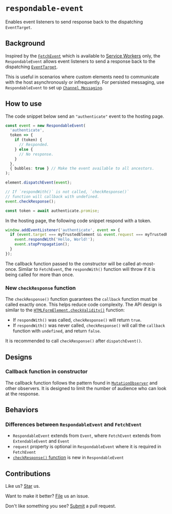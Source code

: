 # `respondable-event`

Enables event listeners to send response back to the dispatching `EventTarget`.

## Background

Inspired by the [`FetchEvent`](https://developer.mozilla.org/en-US/docs/Web/API/FetchEvent) which is available to [Service Workers](https://developer.mozilla.org/en-US/docs/Web/API/Service_Worker_API) only, the `RespondableEvent` allows event listeners to send a response back to the dispatching [`EventTarget`](https://developer.mozilla.org/en-US/docs/Web/API/EventTarget).

This is useful in scenarios where custom elements need to communicate with the host asynchronously or infrequently. For persisted messaging, use `RespondableEvent` to set up [`Channel Messaging`](https://developer.mozilla.org/en-US/docs/Web/API/Channel_Messaging_API/Using_channel_messaging).

## How to use

The code snippet below send an `"authenticate"` event to the hosting page.

```ts
const event = new RespondableEvent(
  'authenticate',
  token => {
    if (token) {
      // Responded.
    } else {
      // No response.
    }
  },
  { bubbles: true } // Make the event available to all ancestors.
);

element.dispatchEvent(event);

// If `respondWith()` is not called, `checkResponse()`
// function will callback with undefined.
event.checkResponse();

const token = await authenticate.promise;
```

In the hosting page, the following code snippet respond with a token.

```ts
window.addEventListener('authenticate', event => {
  if (event.target === myTrustedElement && event.request === myTrustedRequest) {
    event.respondWith('Hello, World!');
    event.stopPropagation();
  }
});
```

The callback function passed to the constructor will be called at-most-once. Similar to `FetchEvent`, the `respondWith()` function will throw if it is being called for more than once.

### New `checkResponse` function

The `checkResponse()` function guarantees the `callback` function must be called exactly once. This helps reduce code complexity. The API design is similar to the [`HTMLFormElement.checkValidity()`](https://developer.mozilla.org/en-US/docs/Web/API/HTMLFormElement/checkValidity) function:

- If `respondWith()` was called, `checkResponse()` will return `true`.
- If `respondWith()` was never called, `checkResponse()` will call the `callback` function with `undefined`, and return `false`.

It is recommended to call `checkResponse()` after `dispatchEvent()`.

## Designs

### Callback function in constructor

The callback function follows the pattern found in [`MutationObserver`](https://developer.mozilla.org/en-US/docs/Web/API/MutationObserver/MutationObserver) and other observers. It is designed to limit the number of audience who can look at the response.

## Behaviors

### Differences between `RespondableEvent` and `FetchEvent`

- `RespondableEvent` extends from `Event`, where `FetchEvent` extends from `ExtendableEvent` and `Event`
- `request` property is optional in `RespondableEvent` where it is required in `FetchEvent`
- [`checkResponse()` function](#new-checkresponse-function) is new in `RespondableEvent`

## Contributions

Like us? [Star](https://github.com/compulim/respondable-event/stargazers) us.

Want to make it better? [File](https://github.com/compulim/respondable-event/issues) us an issue.

Don't like something you see? [Submit](https://github.com/compulim/respondable-event/pulls) a pull request.

